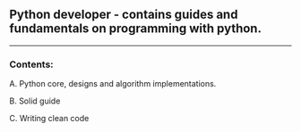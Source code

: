 ## Python developer - contains guides and fundamentals on programming with python.

---

### Contents:

A. Python core, designs and algorithm implementations.

B. Solid guide

C. Writing clean code

